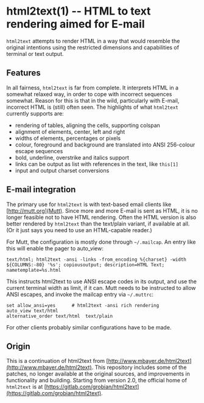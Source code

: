 html2text(1) -- HTML to text rendering aimed for E-mail
=======================================================

`html2text` attempts to render HTML in a way that would resemble the
original intentions using the restricted dimensions and capabilities of
terminal or text output.

Features
--------
In all fairness, `html2text` is far from complete.  It interprets HTML
in a somewhat relaxed way, in order to cope with incorrect sequences
somewhat.  Reason for this is that in the wild, particularly with
E-mail, incorrect HTML is (still) often seen.  The highlights of what
`html2text` currently supports are:
- rendering of tables, aligning the cells, supporting colspan
- alignment of elements, center, left and right
- widths of elements, percentages or pixels
- colour, foreground and background are translated into ANSI 256-colour
  escape sequences
- bold, underline, overstrike and italics support
- links can be output as list with references in the text, like
  `this[1]`
- input and output charset conversions

E-mail integration
------------------
The primary use for `html2text` is with text-based email clients like
[http://mutt.org](Mutt).  Since more and more E-mail is sent as HTML, it
is no longer feasible not to have HTML rendering.  Often the HTML
version is also better rendered by `html2text` than the text/plain
variant, if available at all.  (Or it just says you need to use an
HTML-capable reader.)

For Mutt, the configuration is mostly done through `~/.mailcap`.  An
entry like this will enable the pager to auto\_view:
```
text/html; html2text -ansi -links -from_encoding %{charset} -width ${COLUMNS:-80} '%s'; copiousoutput; description=HTML Text; nametemplate=%s.html
```
This instructs html2text to use ANSI escape codes in its output, and use
the current terminal width as limit, if it can.  Mutt needs to be instructed to allow ANSI escapes, and invoke the mailcap entry via `~/.muttrc`:
```
set allow_ansi=yes      # html2text -ansi rich rendering
auto_view text/html
alternative_order text/html  text/plain
```
For other clients probably similar configurations have to be made.

Origin
------
This is a continuation of html2text from
[http://www.mbayer.de/html2text](http://www.mbayer.de/html2text).
This repository includes some of the patches, no longer available at the
original sources, and improvements in functionality and building.
Starting from version 2.0, the official home of `html2text` is at
[https://gitlab.com/grobian/html2text](https://gitlab.com/grobian/html2text).
